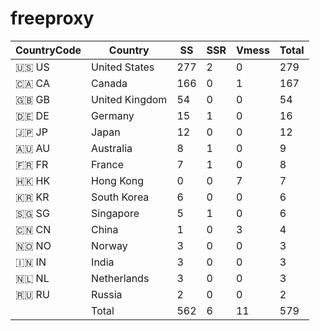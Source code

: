 # freeproxy

|CountryCode|Country|SS|SSR|Vmess|Total|
|  ----  | ----  |  ----  | ----  |  ----  | ----  |
|🇺🇸 US|United States|277|2|0|279|
|🇨🇦 CA|Canada|166|0|1|167|
|🇬🇧 GB|United Kingdom|54|0|0|54|
|🇩🇪 DE|Germany|15|1|0|16|
|🇯🇵 JP|Japan|12|0|0|12|
|🇦🇺 AU|Australia|8|1|0|9|
|🇫🇷 FR|France|7|1|0|8|
|🇭🇰 HK|Hong Kong|0|0|7|7|
|🇰🇷 KR|South Korea|6|0|0|6|
|🇸🇬 SG|Singapore|5|1|0|6|
|🇨🇳 CN|China|1|0|3|4|
|🇳🇴 NO|Norway|3|0|0|3|
|🇮🇳 IN|India|3|0|0|3|
|🇳🇱 NL|Netherlands|3|0|0|3|
|🇷🇺 RU|Russia|2|0|0|2|
||Total|562|6|11|579|
